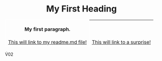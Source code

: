<!DOCTYPE html>
<html>
<body>

<h1 style="text-align:center";>My First Heading</h1>

<style>
table, th, td {border:1px solid white;}
</style>
<body>

<table style="width:100%">
  <tr>
    <th><p>My first paragraph.</p>
<p style="color:red;>This is a red paragraph.</p>
<p>We are writing VO<sub>2</sub></th>
    <th><img src="\Users\sua.kang\KNES381\R.jpg" alt="Shiba" width="400" height="400"></th>

  </tr>
  <tr>
    <td><a href="\Users\sua.kang\KNES381\readme.md">This will link to my readme.md file!</a></td>
    <td><a href="\Users\sua.kang\KNES381\indexfolder\surprise.jpg">This will link to a surprise!</a></td>
   
  </tr>
</table>

</body>
</html>

V&#x0307;02